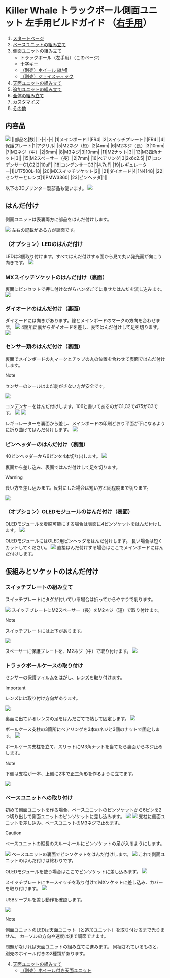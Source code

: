 # Killer Whale トラックボール側面ユニット 左手用ビルドガイド （[右手用](../右手用/3_側面ユニット_トラックボール.md)）

1. [スタートページ](../README.md)
2. [ベースユニットの組み立て](../左手用/2_ベースユニット.md)
3. 側面ユニットの組み立て
   - トラックボール（左手用）（このページ）
   - [十字キー](../左手用/3_側面ユニット_十字キー.md)
   - [（別売）ホイール 縦/横](../左手用/3_側面ユニット_ホイール.md)
   - [（別売）ジョイスティック](../左手用/3_側面ユニット_ジョイスティック.md)
4.  [天面ユニットの組み立て](../左手用/4_天面ユニット.md)
5. [追加ユニットの組み立て](../左手用/5_追加ユニット.md)
6. [全体の組み立て](../左手用/6_全体の組み立て.md)
7. [カスタマイズ](../左手用/7_カスタマイズ.md)
8. [その他](../左手用/8_その他.md)

## 内容品
![](../img/3_1_trackball_r/3_1_1_contents.jpg)
||部品名|数||
|-|-|-|-|
|1|メインボード|1|FR4|
|2|スイッチプレート|1|FR4|
|4|保護プレート|1|アクリル|
|5|M2ネジ（短）|2|4mm|
|6|M2ネジ（長）|3|10mm|
|7|M2ネジ（中）|2|6mm|
|8|M3ネジ|3|10mm|
|11|M2ナット|3|
|13|M3四角ナット|3||
|15|M2スペーサー（長）|2|7mm|
|16|ベアリング|3|2x6x2.5|
|17|コンデンサーC1,C2|2|10uF|
|18|コンデンサーC3|1|4.7uF|
|19|レギュレーター|1|UT7500L-18|
|20|MXスイッチソケット|2||
|21|ダイオード|4|1N4148|
|22|センサーとレンズ|1|PMW3360|
|23|ピンヘッダ|1||

以下の3Dプリンター製部品も使います。
![](../img/3_1_trackball_r/IMG_3411.jpg)

## はんだ付け
側面ユニットは表裏両方に部品をはんだ付けします。

![](../img/3_1_trackball_l/3_1_2_overall.jpg)
左右の記載がある方が裏面です。
### （オプション）LEDのはんだ付け
LEDは3個取り付けます。すべてはんだ付けする面から見て丸い発光面が向こう向きです。
![](../img/3_1_trackball_l/3_1_3_led.jpg)



### MXスイッチソケットのはんだ付け（裏面）
裏面にピンセットで押し付けながらハンダごてに乗せたはんだを流し込みます。
![](../img/3_1_trackball_l/3_1_4_mxsocket.jpg)

### ダイオードのはんだ付け（裏面）
ダイオードには向きがあります。線とメインボードのマークの方向を合わせます。
![](../img/c_diode.jpg)
4箇所に裏からダイオードを差し、表ではんだ付けして足を切ります。
![](../img/3_1_trackball_l/3_1_5_diodes.jpg)

### センサー類のはんだ付け（裏面）
裏面でメインボードの丸マークとチップの丸の位置を合わせて表面ではんだ付けします。
> [!NOTE]
> センサーのシールはまだ剥がさない方が安全です。

![](../img/3_1_trackball_l/3_1_6_pmw3360.jpg)

コンデンサーをはんだ付けします。106と書いてあるのがC1,C2で475がC3です。
![](../img/3_1_trackball_l/3_1_7_c_1.jpg)
![](../img/3_1_trackball_l/3_1_8_c_2.jpg)

レギュレーターを裏面から差し、メインボードの印刷どおり平面が下になるように折り曲げてはんだ付けします。
![](../img/3_1_trackball_l/3_1_9_reg.jpg)


### ピンヘッダーのはんだ付け（裏面）
40ピンヘッダーから6ピンを4本切り出します。
![](../img/c_pin_header_6.jpg)

裏面から差し込み、表面ではんだ付けして足を切ります。
> [!WARNING]
> 長い方を差し込みます。反対にした場合は短い方と同程度まで切ります。

![](../img/3_1_trackball_l/3_1_10_pin_header.jpg)

### （オプション）OLEDモジュールのはんだ付け（表面）
OLEDモジュールを着脱可能にする場合は表面に4ピンソケットをはんだ付けします。
![](../img/3_1_trackball_l/3_1_11_oled_socket.jpg)

OLEDモジュールにはOLED用ピンヘッダをはんだ付けします。    長い場合は短くカットしてください。
![](../img/c_oled_header.jpg)
直接はんだ付けする場合はここでメインボードにはんだ付けします。

## 仮組みとソケットのはんだ付け
### スイッチプレートの組み立て
スイッチプレートにタグが付いている場合は折ってからやすりで削ります。

![](../img/c_switch_l.jpg)
スイッチプレートにM2スペーサー（長）をM2ネジ（短）で取り付けます。
> [!NOTE]
> スイッチプレートには上下があります。

![](../img/3_1_trackball_l/3_1_15_switch_1.jpg)

スペーサーに保護プレートを、M2ネジ（中）で取り付けます。
![](../img/3_1_trackball_l/3_1_16_switch_2.jpg)

### トラックボールケースの取り付け
センサーの保護フィルムをはがし、レンズを取り付けます。
> [!IMPORTANT]
> レンズには取り付け方向があります。

![](../img/3_1_trackball_l/3_1_23_lens_1.jpg)

裏面に出ているレンズの足をはんだごてで熱して固定します。
![](../img/3_1_trackball_l/3_1_24_lens_2.jpg)


ボールケース支柱の3箇所にベアリングを3本のネジと3個のナットで固定します。
![](../img/3_1_trackball_r/IMG_3361.jpg)

ボールケース支柱を立て、スリットにM3角ナットを当てたら裏面からネジ止めします。
> [!NOTE]
> 下側は支柱が一本、上側に2本で正三角形を作るように立てます。

![](../img/3_1_trackball_r/IMG_3387.jpg)


### ベースユニットへの取り付け
初めて側面ユニットを作る場合、ベースユニットのピンソケットから6ピンを2つ切り出して側面ユニットのピンソケットに差し込みます。
![](../img/c_pin_socket_6.jpg)
![](../img/3_1_trackball_l/3_1_26_pin_socket.jpg)
支柱に側面ユニットを差し込み、ベースユニットのM3ネジで止めます。
> [!CAUTION]
> ベースユニットの縦長のスルーホールにピンソケットの足が入るようにします。

![](../img/3_1_trackball_l/3_1_27_base_1.jpg)
ベースユニットの裏面でピンソケットをはんだ付けします。
![](../img/3_1_trackball_l/3_1_28_base_2.jpg)
これで側面ユニットのはんだ付けは終わりです。


OLEDモジュールを使う場合はここでピンソケットに差し込みます。
![](../img/3_1_trackball_l/3_1_29_base_3.jpg)

スイッチプレートにキースイッチを取り付けてMXソケットに差し込み、カバーを取り付けます。
![](../img/3_1_trackball_r/IMG_3395.jpg)

USBケーブルを差し動作を確認します。

![](../img/3_1_trackball_r/IMG_3401.jpg)
> [!NOTE]
> 側面ユニットのLEDは天面ユニット（と追加ユニット）を取り付けるまで光りません。
> カーソルの方向や速度は後で調節できます。

問題がなければ天面ユニットの組み立てに進みます。
同梱されているものと、別売のホイール付きの2種類があります。

4. [天面ユニットの組み立て](../左手用/4_天面ユニット.md)
   - [（別売）ホイール付き天面ユニット](../左手用/4_ホイール付き天面ユニット.md)
